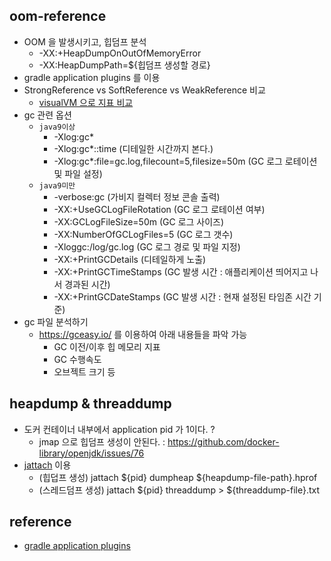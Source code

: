 ## oom-reference
* OOM 을 발생시키고, 힙덤프 분석
  * -XX:+HeapDumpOnOutOfMemoryError
  * -XX:HeapDumpPath=${힙덤프 생성할 경로}
* gradle application plugins 를 이용
* StrongReference vs SoftReference vs WeakReference 비교
  * [visualVM 으로 지표 비교](./README-visualvm.md)
* gc 관련 옵션
  * `java9이상`
    * -Xlog:gc*
    * -Xlog:gc*::time (디테일한 시간까지 본다.)
    * -Xlog:gc*:file=gc.log,filecount=5,filesize=50m (GC 로그 로테이션 및 파일 설정)
  * `java9미만`
    * -verbose:gc (가비지 컬렉터 정보 콘솔 출력) 
    * -XX:+UseGCLogFileRotation (GC 로그 로테이션 여부)
    * -XX:GCLogFileSize=50m (GC 로그 사이즈)
    * -XX:NumberOfGCLogFiles=5 (GC 로그 갯수)
    * -Xloggc:/log/gc.log (GC 로그 경로 및 파일 지정)
    * -XX:+PrintGCDetails (디테일하게 노출)
    * -XX:+PrintGCTimeStamps (GC 발생 시간 : 애플리케이션 띄어지고 나서 경과된 시간)
    * -XX:+PrintGCDateStamps (GC 발생 시간 : 현재 설정된 타임존 시간 기준)
* gc 파일 분석하기
  * https://gceasy.io/ 를 이용하여 아래 내용들을 파악 가능
    * GC 이전/이후 힙 메모리 지표
    * GC 수행속도
    * 오브젝트 크기 등

## heapdump & threaddump
* 도커 컨테이너 내부에서 application pid 가 1이다. ?
  * jmap 으로 힙덤프 생성이 안된다. : https://github.com/docker-library/openjdk/issues/76
* [jattach](https://github.com/jattach/jattach) 이용
  * (힙덥프 생성) jattach ${pid} dumpheap ${heapdump-file-path}.hprof
  * (스레드덤프 생성) jattach ${pid} threaddump > ${threaddump-file}.txt

## reference
* [gradle application plugins](https://docs.gradle.org/current/userguide/application_plugin.html)

